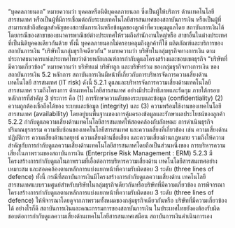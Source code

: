 “บุคคลภายนอก” หมายความว่า บุคคลหรือนิติบุคคลภายนอก ซึ่งเป็นผู้ให้บริการ
ด้านเทคโนโลยีสารสนเทศ หรือเป็นผู้ที่มีการเชื่อมต่อกับระบบเทคโนโลยีสารสนเทศของสถาบันการเงิน
หรือเป็นผู้ที่สามารถเข้าถึงข้อมูลสำคัญของสถาบันการเงินหรือข้อมูลของลูกค้าที่ควบคุมดูแลโดย
สถาบันการเงินได้โดยกรณีของสาขาของธนาคารพาณิชย์ต่างประเทศให้รวมถึงสำนักงานใหญ่หรือ
สาขาอื่นในต่างประเทศที่เป็นนิติบุคคลเดียวกันด้วย ทั้งนี้ บุคคลภายนอกไม่ครอบคลุมถึงลูกค้าที่ใช้
ผลิตภัณฑ์และบริการของสถาบันการเงิน
“บริษัทในกลุ่มธุรกิจเดียวกัน” หมายความว่า บริษัทในกลุ่มธุรกิจทางการเงิน
ตามประกาศธนาคารแห่งประเทศไทยว่าด้วยหลักเกณฑ์การกำกับดูแลโครงสร้างและขอบเขตธุรกิจ
“บริษัทที่มีความเกี่ยวข้อง” หมายความว่า บริษัทแม่ บริษัทลูก และบริษัทร่วม
ของกลุ่มธุรกิจทางการเงิน
ของสถาบันการเงิน
5.2 หลักการ
สถาบันการเงินมีหน้าที่เกี่ยวกับการบริหารจัดการความเสี่ยงด้านเทคโนโลยี
สารสนเทศ (IT risk) ดังนี้
5.2.1 ดูแลและบริหารจัดการความเสี่ยงด้านเทคโนโลยีสารสนเทศ รวมถึงโครงการ
ด้านเทคโนโลยีสารสนเทศ อย่างมีประสิทธิภาพและรัดกุม ภายใต้กรอบหลักการที่สำคัญ 3 ประการ
คือ (1) การรักษาความลับของระบบและข้อมูล (confidentiality) (2) ความถูกต้องเชื่อถือได้ของ
ระบบและข้อมูล (integrity) และ (3) ความพร้อมใช้งานของเทคโนโลยีสารสนเทศ (availability)
โดยอยู่บนพื้นฐานของการคุ้มครองข้อมูลและรักษาผลประโยชน์ของลูกค้า
5.2.2 กํากับดูแลความเสี่ยงด้านเทคโนโลยีสารสนเทศให้สอดคล้องกับลักษณะ
การดำเนินธุรกิจ ปริมาณธุรกรรม ความซับซ้อนของเทคโนโลยีสารสนเทศ และความเสี่ยงที่เกี่ยวข้อง เช่น
ความเสี่ยงด้านปฏิบัติการ ความเสี่ยงด้านกลยุทธ์ ความเสี่ยงด้านชื่อเสียง และความเสี่ยงด้านกฎหมาย
รวมถึงให้ความสำคัญกับการกำกับดูแลความเสี่ยงด้านเทคโนโลยีสารสนเทศโดยถือเป็นส่วนหนึ่งของ
การบริหารความเสี่ยงในภาพรวมของสถาบันการเงิน (Enterprise Risk Management : ERM)
5.2.3 มีโครงสร้างการกำกับดูแลในภาพรวมที่เอื้อต่อการบริหารความเสี่ยงด้าน
เทคโนโลยีสารสนเทศอย่างเหมาะสม และสอดคล้องตามหลักการแบ่งแยกหน้าที่ความรับผิดชอบ
3 ระดับ (three lines of defence)
ทั้งนี้ กรณีที่สถาบันการเงินมีโครงสร้างการกํากับดูแลความเสี่ยงด้าน
เทคโนโลยีสารสนเทศแบบรวมศูนย์สำหรับบริษัทในกลุ่มธุรกิจเดียวกันหรือบริษัทที่มีความเกี่ยวข้อง
การพิจารณาโครงสร้างการกำกับดูแลตามหลักการแบ่งแยกหน้าที่ความรับผิดชอบ 3 ระดับ
(three lines of defence) ให้พิจารณาโดยดูจากภาพรวมทั้งหมดของกลุ่มธุรกิจเดียวกันหรือ
บริษัทที่มีความเกี่ยวข้องได้ อย่างไรก็ดี สถาบันการเงินและคณะกรรมการของสถาบันการเงิน
ในประเทศไทยยังคงต้องรับผิดชอบต่อการกำกับดูแลความเสี่ยงด้านเทคโนโลยีสารสนเทศเสมือน
สถาบันการเงินดำเนินการเอง
